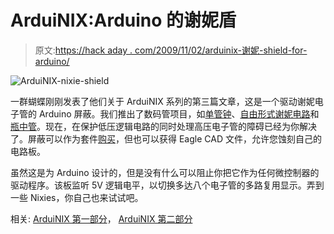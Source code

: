 # ArduiNIX:Arduino 的谢妮盾

> 原文:[https://hack aday . com/2009/11/02/arduinix-谢妮-shield-for-arduino/](https://hackaday.com/2009/11/02/arduinix-nixie-shield-for-arduino/)

![ArduiNIX-nixie-shield](../Images/6c01b5ca1fa07a3d9fecc6b2e8a8d307.png "ArduiNIX-nixie-shield")

一群蝴蝶刚刚发表了他们关于 ArduiNIX 系列的第三篇文章，这是一个驱动谢妮电子管的 Arduino 屏蔽。我们推出了数码管项目，如[单管钟](http://hackaday.com/2009/09/03/single-tube-nixie-clock/)、[自由形式谢妮电路](http://hackaday.com/2009/08/26/open-frame-digital-clock/)和[瓶中管](http://hackaday.com/2009/08/22/bottled-nixie-clock/)。现在，在保护低压逻辑电路的同时处理高压电子管的障碍已经为你解决了。屏蔽可以作为套件[购买](http://www.arduinix.com/)，但也可以获得 Eagle CAD 文件，允许您蚀刻自己的电路板。

虽然这是为 Arduino 设计的，但是没有什么可以阻止你把它作为任何微控制器的驱动程序。该板监听 5V 逻辑电平，以切换多达八个电子管的多路复用显示。弄到一些 Nixies，你自己也来试试吧。

相关: [ArduiNIX 第一部分](http://flockofbutterflies.blogspot.com/2009/10/arduinix-part-1.html)， [ArduiNIX 第二部分](http://flockofbutterflies.blogspot.com/2009/10/arduinix-part-2-building-kit.html)